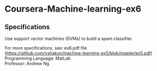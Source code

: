 # Coursera-Machine-learning-ex6

## Specifications

Use support vector machines (SVMs) to build a spam classifier. 

For more specifications, see: ex6.pdf file (https://github.com/vshakun/machine-learning-ex5/blob/master/ex5.pdf)
Programming Language: MatLab <br/>
Professor: Andrew Ng 